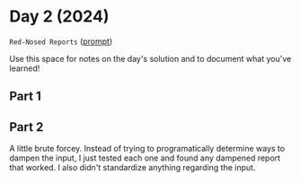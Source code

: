 # Day 2 (2024)

`Red-Nosed Reports` ([prompt](https://adventofcode.com/2024/day/2))

Use this space for notes on the day's solution and to document what you've learned!

## Part 1

## Part 2

A little brute forcey. Instead of trying to programatically determine ways to dampen the input, I just tested each one and found any dampened report that worked. I also didn't standardize anything regarding the input.